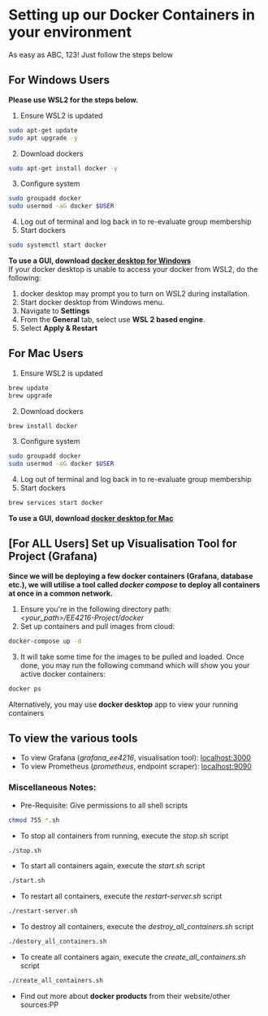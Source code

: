 # Setting up our Docker Containers in your environment
As easy as ABC, 123! Just follow the steps below
## For Windows Users
**Please use WSL2 for the steps below.**<br>
1. Ensure WSL2 is updated
```bash
sudo apt-get update
sudo apt upgrade -y
```
2. Download dockers
```bash
sudo apt-get install docker -y
```
3. Configure system
```bash
sudo groupadd docker
sudo usermod -aG docker $USER
```
4. Log out of terminal and log back in to re-evaluate group membership
5. Start dockers
```bash
sudo systemctl start docker
```
**To use a GUI, download [docker desktop for Windows](https://www.docker.com/products/docker-desktop/)**<br>
If your docker desktop is unable to access your docker from WSL2, do the following:
1. docker desktop may prompt you to turn on WSL2 during installation.
2. Start docker desktop from Windows menu.
3. Navigate to **Settings**
4. From the **General** tab, select use **WSL 2 based engine**.
5. Select **Apply & Restart**

## For Mac Users
1. Ensure WSL2 is updated
```bash
brew update
brew upgrade
```
2. Download dockers
```bash
brew install docker
```
3. Configure system
```bash
sudo groupadd docker
sudo usermod -aG docker $USER
```
4. Log out of terminal and log back in to re-evaluate group membership
5. Start dockers
```bash
brew services start docker
```
**To use a GUI, download [docker desktop for Mac](https://www.docker.com/products/docker-desktop/)**<br>
## [For ALL Users] Set up Visualisation Tool for Project (Grafana)
**Since we will be deploying a few docker containers (Grafana, database etc.), we will utilise a tool called *docker compose* to deploy all containers at once in a common network.**<br>
1. Ensure you're in the following directory path:<br>
*<your_path>/EE4216-Project/docker*
2. Set up containers and pull images from cloud:
```bash
docker-compose up -d
```
3. It will take some time for the images to be pulled and loaded. Once done, you may run the following command which will show you your active docker containers:
```bash
docker ps
```
Alternatively, you may use **docker desktop** app to view your running containers

## To view the various tools
- To view Grafana (*grafana_ee4216*, visualisation tool): [localhost:3000](localhost:3000)
- To view Prometheus (*prometheus*, endpoint scraper): [localhost:9090](localhost:9090)

### Miscellaneous Notes:
- Pre-Requisite: Give permissions to all shell scripts
```bash
chmod 755 *.sh
```
- To stop all containers from running, execute the *stop.sh* script
```bash
./stop.sh
```
- To start all containers again, execute the *start.sh* script
```bash
./start.sh
```
- To restart all containers, execute the *restart-server.sh* script
```bash
./restart-server.sh
```
- To destroy all containers, execute the *destroy_all_containers.sh* script
```bash
./destory_all_containers.sh
```
- To create all containers again, execute the *create_all_containers.sh* script
```bash
./create_all_containers.sh
```
- Find out more about **docker products** from their website/other sources:PP